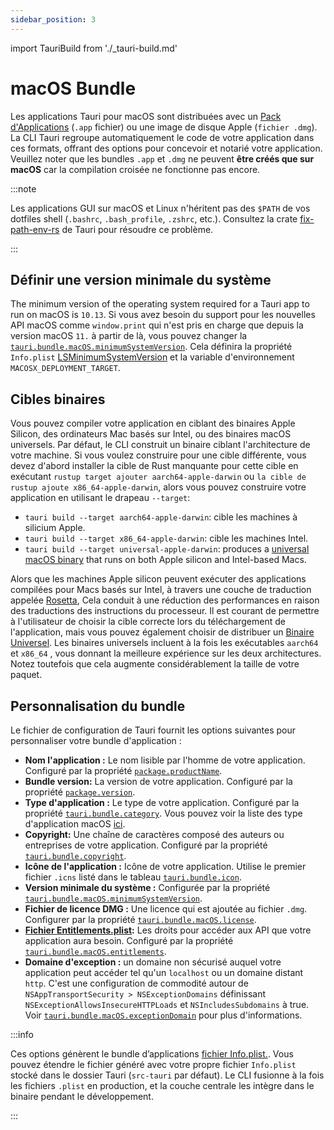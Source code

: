```yaml
---
sidebar_position: 3
---
```


import TauriBuild from './\_tauri-build.md'

# macOS Bundle

Les applications Tauri pour macOS sont distribuées avec un [Pack d'Applications][] (`.app` fichier) ou une image de disque Apple (`fichier .dmg`). La CLI Tauri regroupe automatiquement le code de votre application dans ces formats, offrant des options pour concevoir et notarié votre application. Veuillez noter que les bundles `.app` et `.dmg` ne peuvent **être créés que sur macOS** car la compilation croisée ne fonctionne pas encore.

:::note

Les applications GUI sur macOS et Linux n'héritent pas des `$PATH` de vos dotfiles shell (`.bashrc`, `.bash_profile`, `.zshrc`, etc.). Consultez la crate [fix-path-env-rs][] de Tauri pour résoudre ce problème.

:::

<TauriBuild />

## Définir une version minimale du système

The minimum version of the operating system required for a Tauri app to run on macOS is `10.13`. Si vous avez besoin du support pour les nouvelles API macOS comme `window.print` qui n'est pris en charge que depuis la version macOS `11.` à partir de là, vous pouvez changer la [`tauri.bundle.macOS.minimumSystemVersion`][]. Cela définira la propriété `Info.plist` [LSMinimumSystemVersion][] et la variable d'environnement `MACOSX_DEPLOYMENT_TARGET`.

## Cibles binaires

Vous pouvez compiler votre application en ciblant des binaires Apple Silicon, des ordinateurs Mac basés sur Intel, ou des binaires macOS universels. Par défaut, le CLI construit un binaire ciblant l'architecture de votre machine. Si vous voulez construire pour une cible différente, vous devez d'abord installer la cible de Rust manquante pour cette cible en exécutant `rustup target ajouter aarch64-apple-darwin` ou `la cible de rustup ajoute x86_64-apple-darwin`, alors vous pouvez construire votre application en utilisant le drapeau `--target`:

- `tauri build --target aarch64-apple-darwin`: cible les machines à silicium Apple.
- `tauri build --target x86_64-apple-darwin`: cible les machines Intel.
- `tauri build --target universal-apple-darwin`: produces a [universal macOS binary][] that runs on both Apple silicon and Intel-based Macs.

Alors que les machines Apple silicon peuvent exécuter des applications compilées pour Macs basés sur Intel, à travers une couche de traduction appelée [Rosetta][], Cela conduit à une réduction des performances en raison des traductions des instructions du processeur. Il est courant de permettre à l'utilisateur de choisir la cible correcte lors du téléchargement de l'application, mais vous pouvez également choisir de distribuer un [Binaire Universel][universal macos binary]. Les binaires universels incluent à la fois les exécutables `aarch64` et `x86_64` , vous donnant la meilleure expérience sur les deux architectures. Notez toutefois que cela augmente considérablement la taille de votre paquet.

## Personnalisation du bundle

Le fichier de configuration de Tauri fournit les options suivantes pour personnaliser votre bundle d'application :

- **Nom l'application :** Le nom lisible par l'homme de votre application. Configuré par la propriété [`package.productName`][].
- **Bundle version:** La version de votre application. Configuré par la propriété [`package.version`][].
- **Type d'application :** Le type de votre application. Configuré par la propriété [`tauri.bundle.category`][]. Vous pouvez voir la liste des type d'application macOS [ici][macos app categories].
- **Copyright:** Une chaîne de caractères composé des auteurs ou entreprises de votre application. Configuré par la propriété [`tauri.bundle.copyright`][].
- **Icône de l'application :** Icône de votre application. Utilise le premier fichier `.icns` listé dans le tableau [`tauri.bundle.icon`][].
- **Version minimale du système :** Configurée par la propriété [`tauri.bundle.macOS.minimumSystemVersion`][].
- **Fichier de licence DMG :** Une licence qui est ajoutée au fichier `.dmg`. Configurer par la propriété [`tauri.bundle.macOS.license`][].
- **[Fichier Entitlements.plist][]:** Les droits pour accéder aux API que votre application aura besoin. Configuré par la propriété [`tauri.bundle.macOS.entitlements`][].
- **Domaine d'exception :** un domaine non sécurisé auquel votre application peut accéder tel qu'un `localhost` ou un domaine distant `http`. C'est une configuration de commodité autour de `NSAppTransportSecurity > NSExceptionDomains` définissant `NSExceptionAllowsInsecureHTTPLoads` et `NSIncludesSubdomains` à true. Voir [`tauri.bundle.macOS.exceptionDomain`][] pour plus d'informations.

:::info

Ces options génèrent le bundle d’applications [fichier Info.plist.][]. Vous pouvez étendre le fichier généré avec votre propre fichier `Info.plist` stocké dans le dossier Tauri (`src-tauri` par défaut). Le CLI fusionne à la fois les fichiers `.plist` en production, et la couche centrale les intègre dans le binaire pendant le développement.

:::

[Pack d'Applications]: https://developer.apple.com/library/archive/documentation/CoreFoundation/Conceptual/CFBundles/BundleTypes/BundleTypes.html
[`tauri.bundle.macOS.minimumSystemVersion`]: ../../api/config.md#macconfig.minimumsystemversion
[LSMinimumSystemVersion]: https://developer.apple.com/documentation/bundleresources/information_property_list/lsminimumsystemversion
[universal macOS binary]: https://developer.apple.com/documentation/apple-silicon/building-a-universal-macos-binary
[universal macos binary]: https://developer.apple.com/documentation/apple-silicon/building-a-universal-macos-binary
[Rosetta]: https://support.apple.com/en-gb/HT211861
[macos app categories]: https://developer.apple.com/app-store/categories/
[`package.productName`]: ../../api/config.md#packageconfig.productname
[`package.version`]: ../../api/config.md#packageconfig.version
[`tauri.bundle.category`]: ../../api/config.md#bundleconfig.category
[`tauri.bundle.copyright`]: ../../api/config.md#bundleconfig.copyright
[`tauri.bundle.icon`]: ../../api/config.md#bundleconfig.icon
[`tauri.bundle.macOS.license`]: ../../api/config.md#bundleconfig.icon
[Fichier Entitlements.plist]: https://developer.apple.com/documentation/bundleresources/entitlements
[`tauri.bundle.macOS.entitlements`]: ../../api/config.md#macconfig.entitlements
[`tauri.bundle.macOS.exceptionDomain`]: ../../api/config.md#macconfig.exceptiondomain
[fichier Info.plist.]: https://developer.apple.com/library/archive/documentation/General/Reference/InfoPlistKeyReference/Introduction/Introduction.html
[fix-path-env-rs]: https://github.com/tauri-apps/fix-path-env-rs
